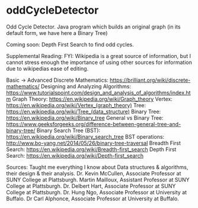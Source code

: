 # oddCycleDetector

Odd Cycle Detector.
Java program which builds an original graph (in its default form, we have here a Binary Tree)

Coming soon:
Depth First Search to find odd cycles.

Supplemental Reading:
FYI: Wikipedia is a great source of information, but I cannot stress enough the importance of using other sources for information due to wikipedias ease of editing.

Basic -> Advanced Discrete Mathematics: https://brilliant.org/wiki/discrete-mathematics/
Designing and Analyzing Algorithms: https://www.tutorialspoint.com/design_and_analysis_of_algorithms/index.htm
Graph Theory: https://en.wikipedia.org/wiki/Graph_theory
Vertex: https://en.wikipedia.org/wiki/Vertex_(graph_theory)
Tree: https://en.wikipedia.org/wiki/Tree_(data_structure)
Binary Tree: https://en.wikipedia.org/wiki/Binary_tree
General vs Binary Tree: https://www.geeksforgeeks.org/difference-between-general-tree-and-binary-tree/
Binary Search Tree (BST): https://en.wikipedia.org/wiki/Binary_search_tree
BST operations: http://www.bo-yang.net/2014/05/26/binary-tree-traversal
Breadth First Search: https://en.wikipedia.org/wiki/Breadth-first_search
Depth First Search: https://en.wikipedia.org/wiki/Depth-first_search

Sources:
Taught me everything I know about Data structures & algorithms, their design & their analysis.
Dr. Kevin McCullen, Associate Professor at SUNY College at Plattsburgh.
Martin Mailloux, Assistant Professor at SUNY College at Plattsburgh.
Dr. Delbert Hart, Associate Professor at SUNY College at Plattsburgh.
Dr. Hung Ngo, Associate Professor at University at Buffalo.
Dr Carl Alphonce, Associate Professor at University at Buffalo.